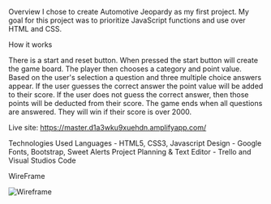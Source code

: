 Overview
I chose to create Automotive Jeopardy as my first project.
My goal for this project was to prioritize JavaScript functions and use over HTML and CSS.

How it works

There is a start and reset button.
When pressed the start button will create the game board.
The player then chooses a category and point value.
Based on the user's selection a question and three multiple choice answers appear.
If the user guesses the correct answer the point value will be added to their score.
If the user does not guess the correct answer, then those points will be deducted from their score.
The game ends when all questions are answered. They will win if their score is over 2000.

Live site: https://master.d1a3wku9xuehdn.amplifyapp.com/

Technologies Used
Languages - HTML5, CSS3, Javascript
Design - Google Fonts, Bootstrap, Sweet Alerts
Project Planning & Text Editor - Trello and Visual Studios Code

WireFrame

![Wireframe](jeopardyProject/images/project1_wireFrame.JPG)